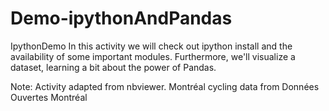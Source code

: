 # Demo-ipythonAndPandas
IpythonDemo In this activity we will check out ipython install and the availability of some important modules. Furthermore, we'll visualize a dataset, learning a bit about the power of Pandas.

Note: Activity adapted from nbviewer. Montréal cycling data from Données Ouvertes Montréal
